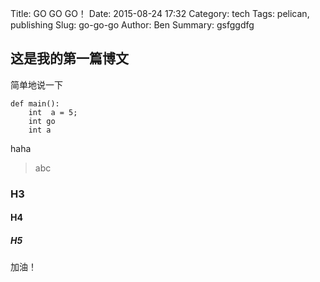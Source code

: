 Title:  GO GO GO！
Date: 2015-08-24 17:32
Category:  tech
Tags: pelican, publishing
Slug: go-go-go
Author: Ben
Summary: gsfggdfg

## 这是我的第一篇博文

简单地说一下

	def main():
		int  a = 5;
		int go
		int a

haha
>abc

### H3
#### H4
##### H5
加油！
